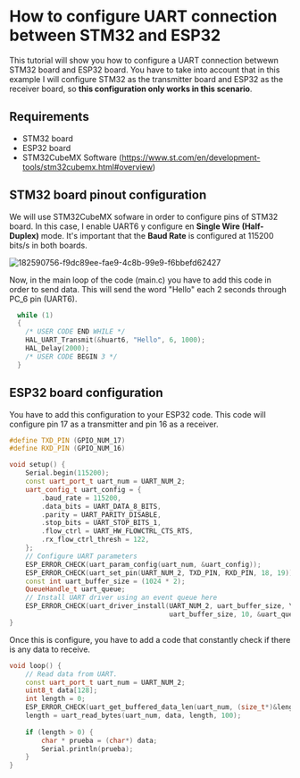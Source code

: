 # How to configure UART connection between STM32 and ESP32
This tutorial will show you how to configure a UART connection betwewn STM32 board and ESP32 board. You have to take into account that in this example I will configure STM32 as the transmitter board and ESP32 as the receiver board, so **this configuration only works in this scenario**.

## Requirements
- STM32 board 
- ESP32 board
- STM32CubeMX Software (https://www.st.com/en/development-tools/stm32cubemx.html#overview)

## STM32 board pinout configuration
We will use STM32CubeMX sofware in order to configure pins of STM32 board. In this case, I enable UART6 y configure en **Single Wire (Half-Duplex)** mode. It's important that the **Baud Rate** is configured at 115200 bits/s in both boards.

![182590756-f9dc89ee-fae9-4c8b-99e9-f6bbefd62427](https://user-images.githubusercontent.com/40604222/182591703-20282fe4-e0dc-40d0-bc48-19e37128dcf2.png)

Now, in the main loop of the code (main.c) you have to add this code in order to send data. This will send the word "Hello" each 2 seconds through PC_6 pin (UART6).
```c
  while (1)
  {
    /* USER CODE END WHILE */
    HAL_UART_Transmit(&huart6, "Hello", 6, 1000);
    HAL_Delay(2000);
    /* USER CODE BEGIN 3 */
  }
```

## ESP32 board configuration
You have to add this configuration to your ESP32 code. This code will configure pin 17 as a transmitter and pin 16 as a receiver.

```c++
#define TXD_PIN (GPIO_NUM_17)
#define RXD_PIN (GPIO_NUM_16)

void setup() {
    Serial.begin(115200);
    const uart_port_t uart_num = UART_NUM_2;
    uart_config_t uart_config = {
        .baud_rate = 115200,
        .data_bits = UART_DATA_8_BITS,
        .parity = UART_PARITY_DISABLE,
        .stop_bits = UART_STOP_BITS_1,
        .flow_ctrl = UART_HW_FLOWCTRL_CTS_RTS,
        .rx_flow_ctrl_thresh = 122,
    };
    // Configure UART parameters
    ESP_ERROR_CHECK(uart_param_config(uart_num, &uart_config));
    ESP_ERROR_CHECK(uart_set_pin(UART_NUM_2, TXD_PIN, RXD_PIN, 18, 19));
    const int uart_buffer_size = (1024 * 2);
    QueueHandle_t uart_queue;
    // Install UART driver using an event queue here
    ESP_ERROR_CHECK(uart_driver_install(UART_NUM_2, uart_buffer_size, \
                                        uart_buffer_size, 10, &uart_queue, 0));
}
```

Once this is configure, you have to add a code that constantly check if there is any data to receive.
```c++
void loop() {
    // Read data from UART.
    const uart_port_t uart_num = UART_NUM_2;
    uint8_t data[128];
    int length = 0;
    ESP_ERROR_CHECK(uart_get_buffered_data_len(uart_num, (size_t*)&length));
    length = uart_read_bytes(uart_num, data, length, 100);
    
    if (length > 0) {
        char * prueba = (char*) data;
        Serial.println(prueba);
    }
}
```
